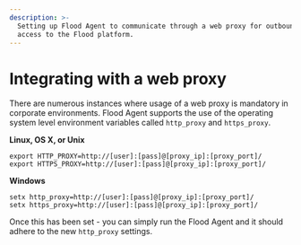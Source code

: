 ```yaml
---
description: >-
  Setting up Flood Agent to communicate through a web proxy for outbound web
  access to the Flood platform.
---
```


# Integrating with a web proxy

There are numerous instances where usage of a web proxy is mandatory in corporate environments. Flood Agent supports the use of the operating system level environment variables called `http_proxy` and `https_proxy`.

**Linux, OS X, or Unix**

```text
export HTTP_PROXY=http://[user]:[pass]@[proxy_ip]:[proxy_port]/
export HTTPS_PROXY=http://[user]:[pass]@[proxy_ip]:[proxy_port]/
```

**Windows**

```text
setx http_proxy=http://[user]:[pass]@[proxy_ip]:[proxy_port]/
setx https_proxy=http://[user]:[pass]@[proxy_ip]:[proxy_port]/
```

Once this has been set - you can simply run the Flood Agent and it should adhere to the new `http_proxy` settings.

